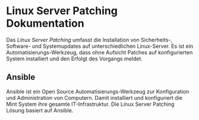 # Linux Server Patching Dokumentation

Das *Linux Server Patching* umfasst die Installation von Sicherheits-, Software- und Systemupdates auf unterschiedlichen Linux-Server. Es ist ein Automatisierungs-Werkzeug, dass ohne Aufsicht Patches auf konfigurierten System installiert und den Erfolgt des Vorgangs meldet.

## Ansible

Ansible ist ein Open Source Automatisierungs-Werkzeug zur Konfiguration und Administration von Computern. Damit installiert und konfiguriert die Mint System ihre gesamte IT-Infrastruktur. Die Linux Server Patching Lösung basiert auf Ansible.
